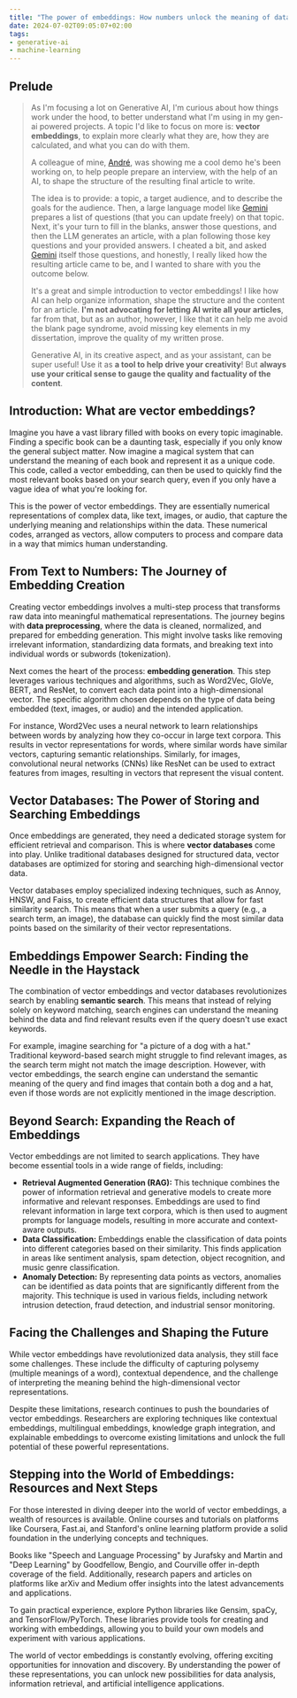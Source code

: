 ```yaml
---
title: "The power of embeddings: How numbers unlock the meaning of data"
date: 2024-07-02T09:05:07+02:00
tags:
- generative-ai
- machine-learning
---
```


## Prelude

> As I'm focusing a lot on Generative AI, I'm curious about how things work under the hood, to better understand what I'm using in my gen-ai powered projects.
> A topic I'd like to focus on more is: **vector embeddings**, to explain more clearly what they are, how they are calculated, and what you can do with them.
>
> A colleague of mine, [André](https://x.com/andreban), was showing me a cool demo he's been working on, to help people prepare an interview, with the help of an AI,
> to shape the structure of the resulting final article to write.
>
> The idea is to provide: a topic, a target audience, and to describe the goals for the audience.
> Then, a large language model like [Gemini](https://deepmind.google/technologies/gemini/) prepares a list of questions (that you can update freely) on that topic.
> Next, it's your turn to fill in the blanks, answer those questions, and then the LLM generates an article,
> with a plan following those key questions and your provided answers.
> I cheated a bit, and asked [Gemini](https://gemini.google.com/) itself those questions, and honestly, I really liked how the resulting article came to be,
> and I wanted to share with you the outcome below.
>
> It's a great and simple introduction to vector embeddings!
> I like how AI can help organize information, shape the structure and the content for an article.
> **I'm not advocating for letting AI write all your articles**, far from that, but as an author,
> however, I like that it can help me avoid the blank page syndrome, avoid missing key elements in my dissertation, improve the quality of my written prose.
>
> Generative AI, in its creative aspect, and as your assistant, can be super useful! Use it as **a tool to help drive your creativity**!
> But **always use your critical sense to gauge the quality and factuality of the content**.

## Introduction: What are vector embeddings?

Imagine you have a vast library filled with books on every topic imaginable. Finding a specific book can be a daunting task, especially if you only know the general subject matter. Now imagine a magical system that can understand the meaning of each book and represent it as a unique code. This code, called a vector embedding, can then be used to quickly find the most relevant books based on your search query, even if you only have a vague idea of what you're looking for.

This is the power of vector embeddings. They are essentially numerical representations of complex data, like text, images, or audio, that capture the underlying meaning and relationships within the data. These numerical codes, arranged as vectors, allow computers to process and compare data in a way that mimics human understanding.

## From Text to Numbers: The Journey of Embedding Creation

Creating vector embeddings involves a multi-step process that transforms raw data into meaningful mathematical representations. The journey begins with **data preprocessing**, where the data is cleaned, normalized, and prepared for embedding generation. This might involve tasks like removing irrelevant information, standardizing data formats, and breaking text into individual words or subwords (tokenization).

Next comes the heart of the process: **embedding generation**. This step leverages various techniques and algorithms, such as Word2Vec, GloVe, BERT, and ResNet, to convert each data point into a high-dimensional vector. The specific algorithm chosen depends on the type of data being embedded (text, images, or audio) and the intended application.

For instance, Word2Vec uses a neural network to learn relationships between words by analyzing how they co-occur in large text corpora. This results in vector representations for words, where similar words have similar vectors, capturing semantic relationships. Similarly, for images, convolutional neural networks (CNNs) like ResNet can be used to extract features from images, resulting in vectors that represent the visual content.

## Vector Databases: The Power of Storing and Searching Embeddings

Once embeddings are generated, they need a dedicated storage system for efficient retrieval and comparison. This is where **vector databases** come into play. Unlike traditional databases designed for structured data, vector databases are optimized for storing and searching high-dimensional vector data.

Vector databases employ specialized indexing techniques, such as Annoy, HNSW, and Faiss, to create efficient data structures that allow for fast similarity search. This means that when a user submits a query (e.g., a search term, an image), the database can quickly find the most similar data points based on the similarity of their vector representations.

## Embeddings Empower Search: Finding the Needle in the Haystack

The combination of vector embeddings and vector databases revolutionizes search by enabling **semantic search**. This means that instead of relying solely on keyword matching, search engines can understand the meaning behind the data and find relevant results even if the query doesn't use exact keywords.

For example, imagine searching for "a picture of a dog with a hat." Traditional keyword-based search might struggle to find relevant images, as the search term might not match the image description. However, with vector embeddings, the search engine can understand the semantic meaning of the query and find images that contain both a dog and a hat, even if those words are not explicitly mentioned in the image description.

## Beyond Search: Expanding the Reach of Embeddings

Vector embeddings are not limited to search applications. They have become essential tools in a wide range of fields, including:

-   **Retrieval Augmented Generation (RAG):** This technique combines the power of information retrieval and generative models to create more informative and relevant responses. Embeddings are used to find relevant information in large text corpora, which is then used to augment prompts for language models, resulting in more accurate and context-aware outputs.
-   **Data Classification:** Embeddings enable the classification of data points into different categories based on their similarity. This finds application in areas like sentiment analysis, spam detection, object recognition, and music genre classification.
-   **Anomaly Detection:** By representing data points as vectors, anomalies can be identified as data points that are significantly different from the majority. This technique is used in various fields, including network intrusion detection, fraud detection, and industrial sensor monitoring.

## Facing the Challenges and Shaping the Future

While vector embeddings have revolutionized data analysis, they still face some challenges. These include the difficulty of capturing polysemy (multiple meanings of a word), contextual dependence, and the challenge of interpreting the meaning behind the high-dimensional vector representations.

Despite these limitations, research continues to push the boundaries of vector embeddings. Researchers are exploring techniques like contextual embeddings, multilingual embeddings, knowledge graph integration, and explainable embeddings to overcome existing limitations and unlock the full potential of these powerful representations.

## Stepping into the World of Embeddings: Resources and Next Steps

For those interested in diving deeper into the world of vector embeddings, a wealth of resources is available. Online courses and tutorials on platforms like Coursera, Fast.ai, and Stanford's online learning platform provide a solid foundation in the underlying concepts and techniques.

Books like "Speech and Language Processing" by Jurafsky and Martin and "Deep Learning" by Goodfellow, Bengio, and Courville offer in-depth coverage of the field. Additionally, research papers and articles on platforms like arXiv and Medium offer insights into the latest advancements and applications.

To gain practical experience, explore Python libraries like Gensim, spaCy, and TensorFlow/PyTorch. These libraries provide tools for creating and working with embeddings, allowing you to build your own models and experiment with various applications.

The world of vector embeddings is constantly evolving, offering exciting opportunities for innovation and discovery. By understanding the power of these representations, you can unlock new possibilities for data analysis, information retrieval, and artificial intelligence applications.